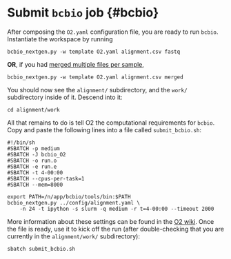 # Submit `bcbio` job {#bcbio}

After composing the `O2.yaml` configuration file, you are ready to run `bcbio`. Instantiate the workspace by running

```
bcbio_nextgen.py -w template O2.yaml alignment.csv fastq
```

**OR**, if you had [merged multiple files per sample](#sampledesc-deep),

```
bcbio_nextgen.py -w template O2.yaml alignment.csv merged
```

You should now see the `alignment/` subdirectory, and the `work/` subdirectory inside of it. Descend into it:

```
cd alignment/work
```

All that remains to do is tell O2 the computational requirements for `bcbio`. Copy and paste the following lines into a file called `submit_bcbio.sh`:

```{bash, eval=FALSE}
#!/bin/sh
#SBATCH -p medium
#SBATCH -J bcbio_O2
#SBATCH -o run.o
#SBATCH -e run.e
#SBATCH -t 4-00:00
#SBATCH --cpus-per-task=1
#SBATCH --mem=8000

export PATH=/n/app/bcbio/tools/bin:$PATH
bcbio_nextgen.py ../config/alignment.yaml \
    -n 24 -t ipython -s slurm -q medium -r t=4-00:00 --timeout 2000
```

More information about these settings can be found in the [O2 wiki](https://wiki.rc.hms.harvard.edu/display/O2/How+To+Submit+Parallel+Jobs+in+O2). Once the file is ready, use it to kick off the run (after double-checking that you are currently in the `alignment/work/` subdirectory):

```
sbatch submit_bcbio.sh
```
